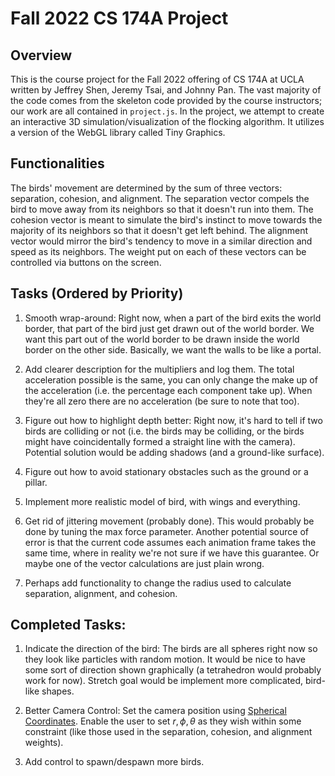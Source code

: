 # Fall 2022 CS 174A Project
## Overview
This is the course project for the Fall 2022 offering of CS 174A at UCLA written by Jeffrey Shen, Jeremy Tsai, and Johnny Pan. The vast majority of the code comes from the skeleton code provided by the course instructors; our work are all contained in `project.js`. In the project, we attempt to create an interactive 3D simulation/visualization of the flocking algorithm. It utilizes a version of the WebGL library called Tiny Graphics.

## Functionalities
The birds' movement are determined by the sum of three vectors: separation, cohesion, and alignment. The separation vector compels the bird to move away from its neighbors so that it doesn't run into them. The cohesion vector is meant to simulate the bird's instinct to move towards the majority of its neighbors so that it doesn't get left behind. The alignment vector would mirror the bird's tendency to move in a similar direction and speed as its neighbors. The weight put on each of these vectors can be controlled via buttons on the screen.

## Tasks (Ordered by Priority)
1. Smooth wrap-around:
Right now, when a part of the bird exits the world border, that part of the bird just get drawn out of the world border. We want this part out of the world border to be drawn inside the world border on the other side. Basically, we want the walls to be like a portal.

2. Add clearer description for the multipliers and log them. The total acceleration possible is the same, you can only change the make up of the acceleration (i.e. the percentage each component take up). When they're all zero there are no acceleration (be sure to note that too).

3. Figure out how to highlight depth better:
Right now, it's hard to tell if two birds are colliding or not (i.e. the birds may be colliding, or the birds might have coincidentally formed a straight line with the camera). Potential solution would be adding shadows (and a ground-like surface).

4. Figure out how to avoid stationary obstacles such as the ground or a pillar.

5. Implement more realistic model of bird, with wings and everything.

6. Get rid of jittering movement (probably done).
This would probably be done by tuning the max force parameter. Another potential source of error is that the current code assumes each animation frame takes the same time, where in reality we're not sure if we have this guarantee. Or maybe one of the vector calculations are just plain wrong.

7. Perhaps add functionality to change the radius used to calculate separation, alignment, and cohesion.

## Completed Tasks:
1. Indicate the direction of the bird:
The birds are all spheres right now so they look like particles with random motion. It would be nice to have some sort of direction shown graphically (a tetrahedron would probably work for now). Stretch goal would be implement more complicated, bird-like shapes.

2. Better Camera Control:
Set the camera position using [Spherical Coordinates](https://en.wikipedia.org/wiki/Spherical_coordinate_system). Enable the user to set $r,\phi,\theta$ as they wish within some constraint (like those used in the separation, cohesion, and alignment weights).

3. Add control to spawn/despawn more birds.